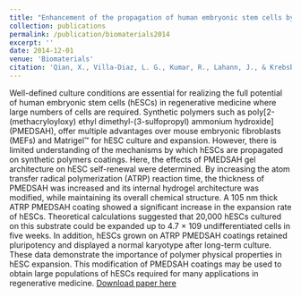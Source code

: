 ```yaml
---
title: "Enhancement of the propagation of human embryonic stem cells by modifications in the gel architecture of PMEDSAH polymer coatings."
collection: publications
permalink: /publication/biomaterials2014
excerpt: ''
date: 2014-12-01
venue: 'Biomaterials'
citation: 'Qian, X., Villa-Diaz, L. G., Kumar, R., Lahann, J., & Krebsbach, P. H. (2014) Biomaterials, 35(36), 958190.'
---
```

Well-defined culture conditions are essential for realizing the full potential of human embryonic stem cells (hESCs) in regenerative medicine where large numbers of cells are required. Synthetic polymers such as poly[2-(methacryloyloxy) ethyl dimethyl-(3-sulfopropyl) ammonium hydroxide] (PMEDSAH), offer multiple advantages over mouse embryonic fibroblasts (MEFs) and Matrigel™ for hESC culture and expansion. However, there is limited understanding of the mechanisms by which hESCs are propagated on synthetic polymers coatings. Here, the effects of PMEDSAH gel architecture on hESC self-renewal were determined. By increasing the atom transfer radical polymerization (ATRP) reaction time, the thickness of PMEDSAH was increased and its internal hydrogel architecture was modified, while maintaining its overall chemical structure. A 105 nm thick ATRP PMEDSAH coating showed a significant increase in the expansion rate of hESCs. Theoretical calculations suggested that 20,000 hESCs cultured on this substrate could be expanded up to 4.7 × 109 undifferentiated cells in five weeks. In addition, hESCs grown on ATRP PMEDSAH coatings retained pluripotency and displayed a normal karyotype after long-term culture. These data demonstrate the importance of polymer physical properties in hESC expansion. This modification of PMEDSAH coatings may be used to obtain large populations of hESCs required for many applications in regenerative medicine.
[Download paper here](http://rmykmr.github.io/files/biomaterials2014.pdf)

